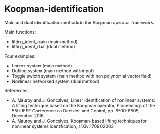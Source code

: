 # Koopman-identification
Main and dual identification methods in the Koopman operator framework.

Main functions:
- lifting_ident_main (main method)
- lifting_ident_dual (dual method)

Four examples:
- Lorenz system (main method)
- Duffing system (main method with input)
- Toggle swicth system (main method with non polynomial vector field)
- Nonlinear networked system (dual method)

References:
- A. Mauroy and J. Goncalves, Linear identification of nonlinear systems: A lifting technique based on the Koopman operator, Proceedings of the 55th IEEE Conference on Decision and Control, pp. 6500-6505, December 2016.
- A. Mauroy and J. Goncalves, Koopman-based lifting techniques for nonlinear systems identification, arXiv:1709.02003
